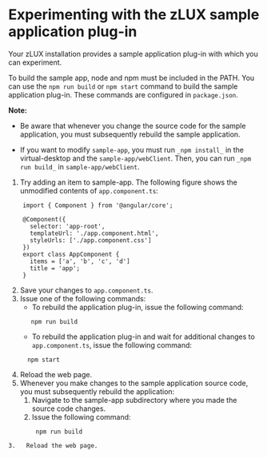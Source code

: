 # Experimenting with the zLUX sample application plug-in

Your zLUX installation provides a sample application plug-in with which you can experiment.

To build the sample app, node and npm must be included in the PATH. You can use the `npm run build` or `npm start` command to build the sample application plug-in. These commands are configured in `package.json`.

**Note:** 

- Be aware that whenever you change the source code for the sample application, you must subsequently rebuild the sample application.

- If you want to modify `sample-app`, you must run `_npm install_` in the virtual-desktop and the `sample-app/webClient`. Then, you can run `_npm run build_` in `sample-app/webClient`.

1.   Try adding an item to sample-app. The following figure shows the unmodified contents of `app.component.ts`:

```
    import { Component } from '@angular/core';
    
    @Component({
      selector: 'app-root',
      templateUrl: './app.component.html',
      styleUrls: ['./app.component.css']
    })
    export class AppComponent {
      items = ['a', 'b', 'c', 'd']
      title = 'app';
    }
```

2.   Save your changes to `app.component.ts`. 
3.   Issue one of the following commands: 
     -   To rebuild the application plug-in, issue the following command:
     ```
        npm run build
     ```
     -   To rebuild the application plug-in and wait for additional changes to `app.component.ts`, issue the following command:
     ```
       npm start
     ``` 
4.   Reload the web page. 
5.   Whenever you make changes to the sample application source code, you must subsequently rebuild the application: 
     1. Navigate to the sample-app subdirectory where you made the source code changes. 
     2. Issue the following command:
          ```
           npm run build
          ``` 

    3.   Reload the web page. 



